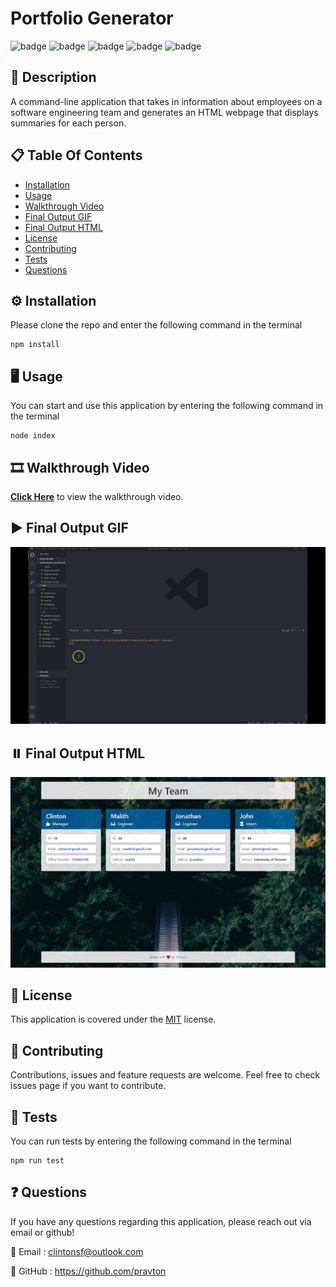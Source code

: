 
# Portfolio Generator
![badge](https://img.shields.io/badge/licence-MIT-green) ![badge](https://img.shields.io/badge/-HTML-red) ![badge](https://img.shields.io/badge/-CSS-red) ![badge](https://img.shields.io/badge/-Javascript-red) ![badge](https://img.shields.io/badge/-Node.js-red) 

## 📜 Description
A command-line application that takes in information about employees on a software engineering team and generates an HTML webpage that displays summaries for each person.

## 📋 Table Of Contents

- [Installation](#%EF%B8%8F-installation)
- [Usage](#%EF%B8%8F-usage)
- [Walkthrough Video](#%EF%B8%8F-walkthrough-video)
- [Final Output GIF](#%EF%B8%8F-final-output-gif)
- [Final Output HTML](#%EF%B8%8F-final-output-html)
- [License](#-license)
- [Contributing](#-contributing)
- [Tests](#-tests)
- [Questions](#-questions)
  

## ⚙️ Installation

Please clone the repo and enter the following command in the terminal

```
npm install
```


## 🖥️ Usage

You can start and use this application by entering the following command in the terminal

```
node index
```

## 🎞️ Walkthrough Video

[**Click Here**](https://www.youtube.com/watch?v=UfeP7XZc1xM) to view the walkthrough video.

## ▶️ Final Output GIF

![Final Output](./src/images/final-output.gif "Final output of the project")

## ⏸️ Final Output HTML

![Final Output](./src/images/final-output-img.JPG "Final output of the project")

## 📝 License

This application is covered under the [MIT](https://choosealicense.com/licenses/mit/) license.


## 🤝 Contributing

Contributions, issues and feature requests are welcome. Feel free to check issues page if you want to contribute.


## 🧪 Tests

You can run tests by entering the following command in the terminal

```
npm run test
```



## ❓ Questions

If you have any questions regarding this application, please reach out via email or github!

📧 Email : clintonsf@outlook.com

🤖 GitHub : https://github.com/pravton
